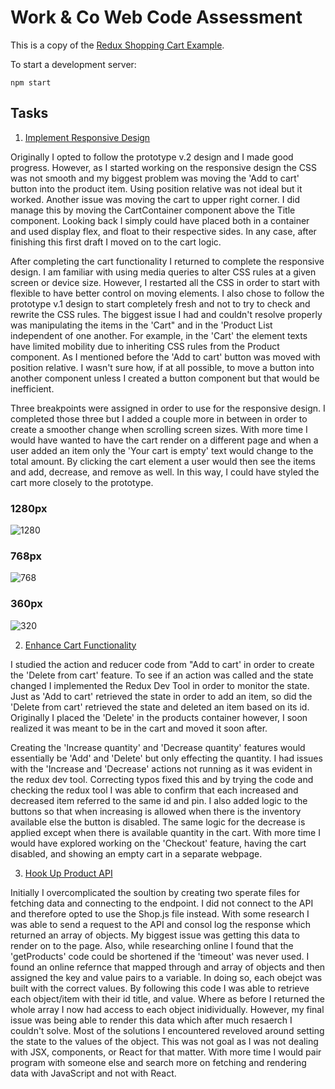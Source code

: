 # Work & Co Web Code Assessment

This is a copy of the [Redux Shopping Cart Example](https://github.com/reactjs/redux/tree/master/examples/shopping-cart).

To start a development server:

```
npm start
```

## Tasks

1. [Implement Responsive Design](/tasks/01-responsive-design.md)

Originally I opted to follow the prototype v.2  design and I made good progress. However, as I started working on the responsive design the CSS was not smooth and my biggest problem was moving the 'Add to cart' button into the product item. Using position relative was not ideal but it worked. Another issue was moving the cart to upper right corner. I did manage this by moving the CartContainer component above the Title component. Looking back I simply could have placed both in a container and used display flex, and float to their respective sides. In any case, after finishing this first draft I moved on to the cart logic.
  
After completing the cart functionality I returned to complete the responsive design. I am familiar with using media queries to alter CSS rules at a given screen or device size. However, I restarted all the CSS in order to start with flexible to have better control on moving elements. I also chose to follow the prototype v.1 design to start completely fresh and not to try to check and rewrite the CSS rules. The biggest issue I had and couldn't resolve properly was manipulating the items in the 'Cart" and in the 'Product List independent of one another. For example, in the 'Cart' the element texts have limited mobility due to inheriting CSS rules from the Product component. As I mentioned before the 'Add to cart' button was moved with position relative. I wasn't sure how, if at all possible, to move a button into another component unless I created a button component but that would be inefficient.

Three breakpoints were assigned in order to use for the responsive design. I completed those three but I added a couple more in between in order to create a smoother change when scrolling screen sizes. With more time I would have wanted to have the cart render on a different page and when a user added an item only the 'Your cart is empty' text would change to the total amount. By clicking the cart element a user would then see the items and add, decrease, and remove as well. In this way, I could have styled the cart more closely to the prototype.

<h3>1280px</h3> 
  
![1280](https://user-images.githubusercontent.com/32649354/53599781-db130e80-3b5c-11e9-899d-e99eab064b55.png)

<h3>768px</h3>

![768](https://user-images.githubusercontent.com/32649354/53599837-00a01800-3b5d-11e9-8c91-0ba74a950155.png)

<h3>360px</h3> 

![320](https://user-images.githubusercontent.com/32649354/53599881-157cab80-3b5d-11e9-86f2-93591a47f958.png)

2. [Enhance Cart Functionality](/tasks/02-cart-enhancements.md)

I studied the action and reducer code from "Add to cart' in order to create the 'Delete from cart' feature. To see if an action was called and the state changed I implemented the Redux Dev Tool in order to monitor the state. Just as 'Add to cart' retrieved the state in order to add an item, so did the 'Delete from cart' retrieved the state and deleted an item based on its id. Originally I placed the 'Delete' in the products container however, I soon realized it was meant to be in the cart and moved it soon after. 

Creating the 'Increase quantity' and 'Decrease quantity' features would essentially be 'Add' and 'Delete' but only effecting the quantity. I had issues with the 'Increase and 'Decrease' actions not running as it was evident in the redux dev tool. Correcting typos fixed this and by trying the code and checking the redux tool I was able to confirm that each increased and decreased item referred to the same id and pin. I also added logic to the buttons so that when increasing is allowed when there is the inventory available else the button is disabled. The same logic for the decrease is applied except when there is available quantity in the cart. With more time I would have explored working on the 'Checkout' feature, having the cart disabled, and showing an empty cart in a separate webpage.

3. [Hook Up Product API](/tasks/03-product-api.md)

Initially I overcomplicated the soultion by creating two sperate files for fetching data and connecting to the endpoint. I did not connect to the API and therefore opted to use the Shop.js file instead. With some research I was able to send a request to the API and consol log the response which returned an array of objects. My biggest issue was getting this data to render on to the page. Also, while researching online I found that the 'getProducts' code could be shortened if the 'timeout' was never used. I found an online refernce that mapped through and array of objects and then assigned the key and value pairs to a variable. In doing so, each obejct was built with the correct values. By following this code I was able to retrieve each object/item with their id title, and value. Where as before I returned the whole array I now had access to each object inidividually. However, my final issue was being able to render this data which after much resaerch I couldn't solve. Most of the solutions I encountered reveloved around setting the state to the values of the object. This was not goal as I was not dealing with JSX, components, or React for that matter. With more time I would pair program with someone else and search more on fetching and rendering data with JavaScript and not with React.  


